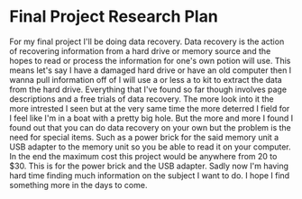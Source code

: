 
# Final Project Research Plan
For my final project I'll be doing data recovery. Data recovery is the action of recovering information from a hard drive or memory source and the hopes to read or process the information for one's own potion will use. This means let's say I have a damaged hard drive or have an old computer then I wanna pull information off of I will use a or less a to kit to extract the data from the hard drive. Everything that I've found so far though involves page descriptions and a free trials of data recovery. 
The more look into it the more intrested I seen but at the very same time the more deterred I field for I feel like I'm in a boat with a pretty big hole. But the more and more I found I found out that you can do data recovery on your own but the problem is the need for special items. Such as a power brick for the said memory unit a USB adapter to the memory unit so you be able to read it on your computer. 
In the end the maximum cost this project would be anywhere from 20 to $30. This is for the power brick and the USB adapter. Sadly now I'm having hard time finding much information on the subject I want to do. I hope I find something more in the days to come.
